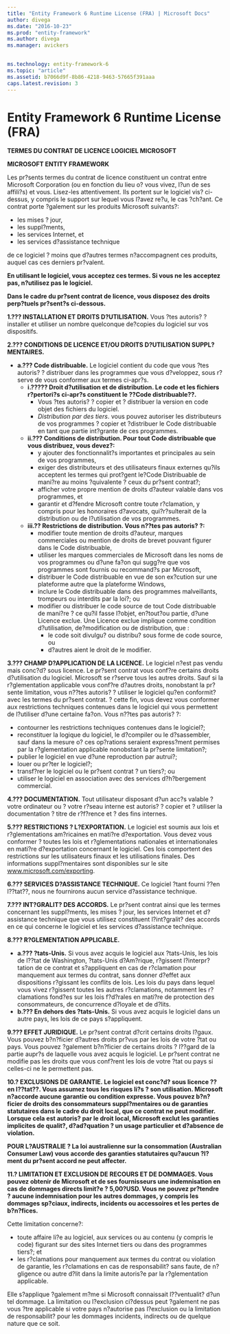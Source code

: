 ```yaml
---
title: "Entity Framework 6 Runtime License (FRA) | Microsoft Docs"
author: divega
ms.date: "2016-10-23"
ms.prod: "entity-framework"
ms.author: divega
ms.manager: avickers
 

ms.technology: entity-framework-6
ms.topic: "article"
ms.assetid: b7066d9f-8b86-4218-9463-57665f391aaa
caps.latest.revision: 3
---
```

# Entity Framework 6 Runtime License (FRA)
**TERMES DU CONTRAT DE LICENCE LOGICIEL MICROSOFT**

**MICROSOFT ENTITY FRAMEWORK**

Les pr?sents termes du contrat de licence constituent un contrat entre Microsoft Corporation (ou en fonction du lieu o? vous vivez, l?un de ses affili?s) et vous. Lisez-les attentivement. Ils portent sur le logiciel vis? ci-dessus, y compris le support sur lequel vous l?avez re?u, le cas ?ch?ant. Ce contrat porte ?galement sur les produits Microsoft suivants?:

-   les mises ? jour,
-   les suppl?ments,
-   les services Internet, et
-   les services d?assistance technique

de ce logiciel ? moins que d?autres termes n?accompagnent ces produits, auquel cas ces derniers pr?valent.

**En utilisant le logiciel, vous acceptez ces termes. Si vous ne les acceptez pas, n?utilisez pas le logiciel.**

**Dans le cadre du pr?sent contrat de licence, vous disposez des droits perp?tuels pr?sent?s ci-dessous.**

**1.??? INSTALLATION ET DROITS D?UTILISATION.** Vous ?tes autoris? ? installer et utiliser un nombre quelconque de?copies du logiciel sur vos dispositifs.

**2.??? CONDITIONS DE LICENCE ET/OU DROITS D?UTILISATION SUPPL?MENTAIRES.**

-   **a.??? Code distribuable.** Le logiciel contient du code que vous ?tes autoris? ? distribuer dans les programmes que vous d?veloppez, sous r?serve de vous conformer aux termes ci-apr?s.
    -   **i.????? Droit d?utilisation et de distribution. Le code et les fichiers r?pertori?s ci-apr?s constituent le ??Code distribuable??.**
        -   Vous ?tes autoris? ? copier et ? distribuer la version en code objet des fichiers du logiciel.
        -   *Distribution par des tiers*. vous pouvez autoriser les distributeurs de vos programmes ? copier et ?distribuer le Code distribuable en tant que partie int?grante de ces programmes.
    -   **ii.??? Conditions de distribution. Pour tout Code distribuable que vous distribuez, vous devez?:**
        -   y ajouter des fonctionnalit?s importantes et principales au sein de vos programmes,
        -   exiger des distributeurs et des utilisateurs finaux externes qu?ils acceptent les termes qui prot?gent le?Code Distribuable de mani?re au moins ?quivalente ? ceux du pr?sent contrat?;
        -   afficher votre propre mention de droits d?auteur valable dans vos programmes, et
        -   garantir et d?fendre Microsoft contre toute r?clamation, y compris pour les honoraires d?avocats, qui?r?sulterait de la distribution ou de l?utilisation de vos programmes.
    -   **iii.?? Restrictions de distribution. Vous n??tes pas autoris? ?:**
        -   modifier toute mention de droits d?auteur, marques commerciales ou mention de droits de brevet pouvant figurer dans le Code distribuable,
        -   utiliser les marques commerciales de Microsoft dans les noms de vos programmes ou d?une fa?on qui sugg?re que vos programmes sont fournis ou recommand?s par Microsoft,
        -   distribuer le Code distribuable en vue de son ex?cution sur une plateforme autre que la plateforme Windows,
        -   inclure le Code distribuable dans des programmes malveillants, trompeurs ou interdits par la loi?; ou
        -   modifier ou distribuer le code source de tout Code distribuable de mani?re ? ce qu?il fasse l?objet, en?tout?ou partie, d?une Licence exclue. Une Licence exclue implique comme condition d?utilisation, de?modification ou de distribution, que :
            -   le code soit divulgu? ou distribu? sous forme de code source, ou
            -   d?autres aient le droit de le modifier.

**3.??? CHAMP D?APPLICATION DE LA LICENCE.** Le logiciel n?est pas vendu mais conc?d? sous licence. Le pr?sent contrat vous conf?re certains droits d?utilisation du logiciel. Microsoft se r?serve tous les autres droits. Sauf si la r?glementation applicable vous conf?re d?autres droits, nonobstant la pr?sente limitation, vous n??tes autoris? ? utiliser le logiciel qu?en conformit? avec les termes du pr?sent contrat. ? cette fin, vous devez vous conformer aux restrictions techniques contenues dans le logiciel qui vous permettent de l?utiliser d?une certaine fa?on. Vous n??tes pas autoris? ?:

-   contourner les restrictions techniques contenues dans le logiciel?;
-   reconstituer la logique du logiciel, le d?compiler ou le d?sassembler, sauf dans la mesure o? ces op?rations seraient express?ment permises par la r?glementation applicable nonobstant la pr?sente limitation?;
-   publier le logiciel en vue d?une reproduction par autrui?;
-   louer ou pr?ter le logiciel?;
-   transf?rer le logiciel ou le pr?sent contrat ? un tiers?; ou
-   utiliser le logiciel en association avec des services d?h?bergement commercial.

**4.??? DOCUMENTATION.** Tout utilisateur disposant d?un acc?s valable ? votre ordinateur ou ? votre r?seau interne est autoris? ? copier et ? utiliser la documentation ? titre de r?f?rence et ? des fins internes.

**5.??? RESTRICTIONS ? L?EXPORTATION.** Le logiciel est soumis aux lois et r?glementations am?ricaines en mati?re d?exportation. Vous devez vous conformer ? toutes les lois et r?glementations nationales et internationales en mati?re d?exportation concernant le logiciel. Ces lois comportent des restrictions sur les utilisateurs finaux et les utilisations finales. Des informations suppl?mentaires sont disponibles sur le site www.microsoft.com/exporting.

**6.??? SERVICES D?ASSISTANCE TECHNIQUE.** Ce logiciel ?tant fourni ??en l??tat??, nous ne fournirons aucun service d?assistance technique.

**7.??? INT?GRALIT? DES ACCORDS.** Le pr?sent contrat ainsi que les termes concernant les suppl?ments, les mises ? jour, les services Internet et d?assistance technique que vous utilisez constituent l?int?gralit? des accords en ce qui concerne le logiciel et les services d?assistance technique.

**8.??? R?GLEMENTATION APPLICABLE.**

-   **a.??? ?tats-Unis.** Si vous avez acquis le logiciel aux ?tats-Unis, les lois de l??tat de Washington, ?tats-Unis d?Am?rique, r?gissent l?interpr?tation de ce contrat et s?appliquent en cas de r?clamation pour manquement aux termes du contrat, sans donner d?effet aux dispositions r?gissant les conflits de lois. Les lois du pays dans lequel vous vivez r?gissent toutes les autres r?clamations, notamment les r?clamations fond?es sur les lois f?d?rales en mati?re de protection des consommateurs, de concurrence d?loyale et de d?lits.
-   **b.??? En dehors des ?tats-Unis.** Si vous avez acquis le logiciel dans un autre pays, les lois de ce pays s?appliquent.

**9.??? EFFET JURIDIQUE.** Le pr?sent contrat d?crit certains droits l?gaux. Vous pouvez b?n?ficier d?autres droits pr?vus par les lois de votre ?tat ou pays. Vous pouvez ?galement b?n?ficier de certains droits ? l??gard de la partie aupr?s de laquelle vous avez acquis le logiciel. Le pr?sent contrat ne modifie pas les droits que vous conf?rent les lois de votre ?tat ou pays si celles-ci ne le permettent pas.

**10.? EXCLUSIONS DE GARANTIE. Le logiciel est conc?d? sous licence ??en l??tat??. Vous assumez tous les risques li?s ? son utilisation. Microsoft n?accorde aucune garantie ou condition expresse. Vous pouvez b?n?ficier de droits des consommateurs suppl?mentaires ou de garanties statutaires dans le cadre du droit local, que ce contrat ne peut modifier. Lorsque cela est autoris? par le droit local, Microsoft exclut les garanties implicites de qualit?, d?ad?quation ? un usage particulier et d?absence de violation.**

**POUR L?AUSTRALIE ? La loi australienne sur la consommation (Australian Consumer Law) vous accorde des garanties statutaires qu?aucun ?l?ment du pr?sent accord ne peut affecter.**

**11.? LIMITATION ET EXCLUSION DE RECOURS ET DE DOMMAGES. Vous pouvez obtenir de Microsoft et de ses fournisseurs une indemnisation en cas de dommages directs limit?e ? 5,00?USD. Vous ne pouvez pr?tendre ? aucune indemnisation pour les autres dommages, y compris les dommages sp?ciaux, indirects, incidents ou accessoires et les pertes de b?n?fices.**

Cette limitation concerne?:

-   toute affaire li?e au logiciel, aux services ou au contenu (y compris le code) figurant sur des sites Internet tiers ou dans des programmes tiers?; et
-   les r?clamations pour manquement aux termes du contrat ou violation de garantie, les r?clamations en cas de responsabilit? sans faute, de n?gligence ou autre d?lit dans la limite autoris?e par la r?glementation applicable.

Elle s?applique ?galement m?me si Microsoft connaissait l??ventualit? d?un tel dommage. La limitation ou l?exclusion ci?dessus peut ?galement ne pas vous ?tre applicable si votre pays n?autorise pas l?exclusion ou la limitation de responsabilit? pour les dommages incidents, indirects ou de quelque nature que ce soit.
